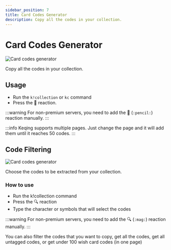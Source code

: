 ```yaml
---
sidebar_position: 7
title: Card Codes Generator
description: Copy all the codes in your collection.
---
```


# Card Codes Generator

![Card codes generator](/img/features/codes.png)

Copy all the codes in your collection.
## Usage
- Run the `k!collection` or `kc` command
- Press the 📝 reaction.​

:::warning
For non-premium servers, you need to add the 📝 (`:pencil:`) reaction manually.
:::

:::info
Keqing supports multiple pages. Just change the page and it will add them until it reaches 50 codes.
:::

## Code Filtering

![Card codes generator](/img/features/filter.png)

Choose the codes to be extracted from your collection.

### How to use

- Run the k!collection command
- Press the 🔍 reaction
- Type the character or symbols that will select the codes​​

:::warning
For non-premium servers, you need to add the 🔍 (`:mag:`) reaction manually.
:::

You can also filter the codes that you want to copy, get all the codes, get all untagged codes, or get under 100 wish card codes (in one page)